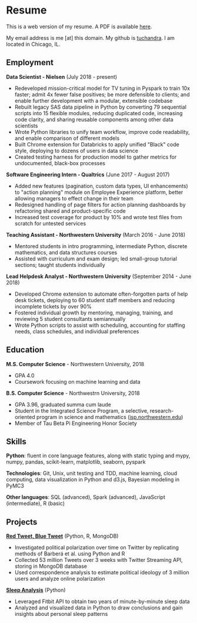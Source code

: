 # Resume
This is a web version of my resume. A PDF is available [here](https://tusharc.dev/static/resume.pdf).

My email address is me [at] this domain. My github is [tuchandra](https://github.com/tuchandra/). I am located in Chicago, IL.

## Employment
**Data Scientist - Nielsen** (July 2018 - present)
 * Redeveloped mission-critical model for TV tuning in Pyspark to train 10x faster; admit 4x fewer false positives; be more defensible to clients; and enable further development with a modular, extensible codebase
 * Rebuilt legacy SAS data pipeline in Python by converting 79 sequential scripts into 15 flexible modules, reducing duplicated code, increasing code clarity, and sharing reusable components among other data scientists
 * Wrote Python libraries to unify team workflow, improve code readability, and enable comparison of different models
 * Built Chrome extension for Databricks to apply unified "Black" code style, deploying to dozens of users in data science
 * Created testing harness for production model to gather metrics for undocumented, black-box processes

**Software Engineering Intern - Qualtrics** (June 2017 - August 2017)
 * Added new features (pagination, custom data types, UI enhancements) to "action planning" module on Employee Experience platform, better allowing managers to effect change in their team
 * Redesigned handling of page filters for action planning dashboards by refactoring shared and product-specific code
 * Increased test coverage for product by 10% and wrote test files from scratch for untested services

**Teaching Assistant - Northwestern University** (March 2016 - June 2018)
 * Mentored students in intro programming, intermediate Python, discrete mathematics, and data structures courses
 * Assisted with curriculum and exam design; led small-group tutorial sections; taught students individually

**Lead Helpdesk Analyst - Northwestern University**	(September 2014 - June 2018)
 * Developed Chrome extension to automate often-forgotten parts of help desk tickets, deploying to 60 student staff members and reducing incomplete tickets by over 90%
 * Fostered individual growth by mentoring, managing, training, and reviewing 5 student consultants semiannually
 * Wrote Python scripts to assist with scheduling, accounting for staffing needs, class schedules, and individual preferences

## Education
**M.S. Computer Science** - Northwestern University, 2018
 * GPA 4.0
 * Coursework focusing on machine learning and data

**B.S. Computer Science** - Northwestrn University, 2018
 * GPA 3.96, graduated summa cum laude
 * Student in the Integrated Science Program, a selective, research-oriented program in science and mathematics ([isp.northwestern.edu](https://www.isp.northwestern.edu/))
 * Member of Tau Beta Pi Engineering Honor Society

## Skills
**Python**: fluent in core language features, along with static typing and mypy, numpy, pandas, scikit-learn, matplotlib, seaborn, pyspark

**Technologies**: Git, Unix, unit testing and TDD, machine learning, cloud computing, data visualization in Python and d3.js, Bayesian modeling in PyMC3

**Other languages**: SQL (advanced), Spark (advanced), JavaScript (intermediate), R (basic)

## Projects
**[Red Tweet, Blue Tweet](https://github.com/tuchandra/red-tweet-blue-tweet)** (Python, R, MongoDB)
 * Investigated political polarization over time on Twitter by replicating methods of Barberá et al. using Python and R 
 * Collected 53 million Tweets over 3 weeks with Twitter Streaming API, storing in MongoDB database
 * Used correspondence analysis to estimate political ideology of 3 million users and analyze online polarization

**[Sleep Analysis](https://github.com/tuchandra/sleep-analysis)** (Python)
 * Leveraged Fitbit API to obtain two years of minute-by-minute sleep data
 * Analyzed and visualized data in Python to draw conclusions and gain insights about personal sleep patterns


